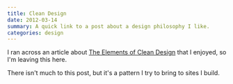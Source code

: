 ```yaml
---
title: Clean Design
date: 2012-03-14
summary: A quick link to a post about a design philosophy I like.
categories: design
---
```


I ran across an article about [The Elements of Clean Design](http://sixrevisions.com/web_design/elements-clean-web-design/) that I enjoyed, so I'm leaving this here.

There isn't much to this post, but it's a pattern I try to bring to sites I build.
